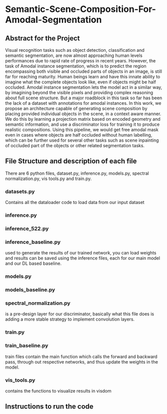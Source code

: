 # Semantic-Scene-Composition-For-Amodal-Segmentation


## Abstract for the Project
 Visual recognition tasks such as object detection, classification and semantic segmentation, are now almost approaching human levels performances due to rapid rate of progress in recent years. However, the task of Amodal instance segmentation, which is to predict the region encompassing both visible and occluded parts of objects in an image, is still far for reaching maturity.  Human beings learn and have this innate ability to imagine what the complete objects look like, even if objects might be half occluded. Amodal instance segmentation lets the model act in a similar way, by imagining beyond the visible pixels and providing complex reasoning about full scene structure. But a major roadblock in this task so far has been the lack of a dataset with annotations for amodal instances. In this work, we propose an architecture capable of generating scene composition by placing provided individual objects in the scene, in a context aware manner. We do this by learning a projection matrix based on encoded geometry and semantic information, and use a discriminator loss for training it to produce realistic compositions. Using this pipeline, we would get free amodal mask even in cases where objects are half occluded without human labelling, which can be further used for several other tasks such as scene inpainting of occluded part of the objects or other related segmentation tasks. 
 
 ## File Structure and description of each file
 There are 6 python files, dataset.py, inference.py, models.py, spectral normalization.py, vis tools.py
and train.py.



 ### datasets.py
 Contains all the dataloader code to load data from our input dataset
 ### inference.py
 ### inference_522.py
 ### inference_baseline.py
 
 used to generate the results of our trained network, you can load weights and results can be saved using the inference files, each for our main model and our DL based baseline.
 
 ### models.py
 ### models_baseline.py
 ### spectral_normalization.py
 is a pre-design layer for our discriminator, basically what this file does is adding a more stable strategy to implement convolution layers.
 ### train.py
 ### train_baseline.py
 train files contain the main function which calls the forward and backward pass, through out respective networks, and thus update the weights in the model. 
 
 ### vis_tools.py
 contains the functions to visualize results in visdom
 
 
 
 
 
 
 
 
 
 
 
 
 
 
 
 ## Instructions to run the code
